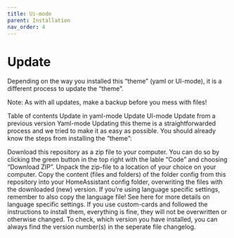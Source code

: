 ```yaml
---
title: Ui-mode
parent: Installation
nav_order: 4
---
```

# Update
Depending on the way you installed this “theme” (yaml or UI-mode), it is a different process to update the “theme”.

Note: As with all updates, make a backup before you mess with files!

Table of contents
Update in yaml-mode
Update UI-mode
Update from a previous version
Yaml-mode
Updating this theme is a straightforwarded process and we tried to make it as easy as possible. You should already know the steps from installing the “theme”:

Download this repository as a zip file to your computer. You can do so by clicking the green button in the top right with the lable “Code” and choosing “Download ZIP”.
Unpack the zip-file to a location of your choice on your computer.
Copy the content (files and folders) of the folder config from this repository into your HomeAssistant config folder, overwriting the files with the downloaded (new) version.
If you’re using language specific settings, remember to also copy the language file! See here for more details on language specific settings.
If you use custom-cards and followed the instructions to install them, everything is fine, they will not be overwritten or otherwise changed.
To check, which version you have installed, you can always find the version number(s) in the seperate file changelog.